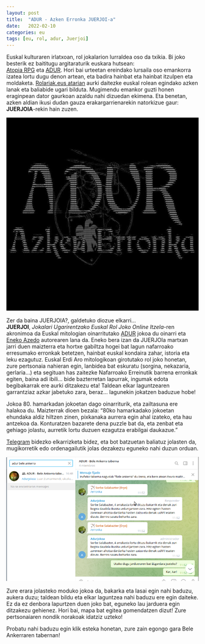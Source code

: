 ```yaml
---
layout: post
title:  "ADUR - Azken Erronka JUERJOI-a"
date:   2022-02-10
categories: eu
tags: [eu, rol, adur, Juerjoi]
---
```


Euskal kulturaren irlatxoan, rol jokalarion lurraldea oso da txikia. Bi joko besterik ez baititugu argitaraturik euskara hutsean:  
[Atopia RPG](https://atopia.eus/) eta [ADUR](http://www.adurjokoa.eus/). 
Hori bai urteetan ereindako lursaila oso emankorra izatea lortu dugu denon artean, eta badira hainbat eta hainbat itzulpen eta moldaketa. [Rolariak.eus atarian](https://rolariak.eus/) aurki daitezke euskal rolean egindako azken lanak eta baliabide ugari bilduta. 
Mugimendu emankor guzti honen eraginpean dator gaurkoan azaldu nahi dizuedan ekimena. Eta benetan, azken aldian ikusi dudan gauza erakargarrienarekin natorkizue gaur: **JUERJOIA**-rekin hain zuzen. 

![Azkenerronka](https://github.com/IzaroBlog/IzaroBlog.github.io/blob/main/_images/postimages/azkenerronka.jpg?raw=true)

Zer da baina JUERJOIA?, galdetuko diozue elkarri...   
**JUERJOI**, *Jokalari Ugarirentzako Euskal Rol Joko Online Itzela*-ren akronimoa da
Euskal mitologian oinarritutako [ADUR](http://www.adurjokoa.eus/) jokoa du oinarri eta [Eneko Azedo](https://twitter.com/EnekoAzedo) autorearen lana da. 
Eneko bera izan da JUERJOIa martxan jarri duen maizterra eta hortxe gabiltza hogei bat lagun nafarroako erresumako erronkak betetzen, hainbat euskal kondaira zahar, istoria eta leku ezagutuz. 
Euskal Erdi Aro mitologikoan girotutako rol joko honetan, zure pertsonaia nahieran egin, lanbidea bat eskuratu (sorgina, nekazaria, gerlaria...) eta segituan has zaitezke Nafarroako Erreinutik barrena erronkak egiten, baina adi ibili... bide bazterretan lapurrak, ingumak edota begibakarrak ere aurki ditzakezu eta! 
Taldean elkar laguntzearen garrantziaz azkar jabetuko zara, beraz... lagunekin jokatzen baduzue hobe!

Jokoa 80. hamarkadan jokoetan dago oinarriturik, eta zailtasuna ere halakoa du. 
Maizterrak dioen bezala:
“80ko hamarkadako jokoetan ehundaka aldiz hiltzen zinen, pixkanaka aurrera egin ahal izateko, eta hau antzekoa da. Konturatzen bazarete dena puzzle bat da, eta zenbat eta gehiago jolastu, aurretik lortu duzuen ezagutza erabilgai daukazue.”

[Telegram](https://telegram.org/) bidezko elkarrizketa bidez, eta bot batzuetan baliatuz jolasten da, mugikorretik edo ordenagailutik jolas dezakezu eguneko nahi duzun orduan.

![BeleAnkerra](https://github.com/IzaroBlog/IzaroBlog.github.io/blob/main/_images/postimages/BeleAnkerra.png?raw=true)

Zure erara jolasteko moduko jokoa da, bakarka eta lasai egin nahi baduzu, aukera duzu; taldean bildu eta elkar laguntzea nahi baduzu ere egin daiteke. Ez da ez denbora lapurtzen duen joko bat, eguneko lau jarduera egin ditzakezu gehienez.  Hori bai, mapa bat egitea gomendatzen dizut! Zure pertsonaiaren nondik norakoak idatziz uzteko! 

Probatu nahi baduzu egin klik esteka honetan, zure zain egongo gara Bele Ankerraren tabernan! 
